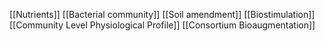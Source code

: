 [[Nutrients]]
[[Bacterial community]]
[[Soil amendment]]
[[Biostimulation]]
[[Community Level Physiological Profile]]
[[Consortium Bioaugmentation]]
